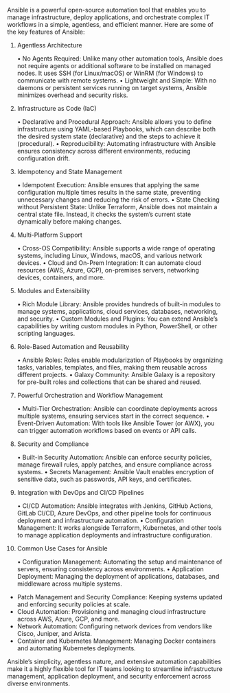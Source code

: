 Ansible is a powerful open-source automation tool that enables you to manage infrastructure, deploy applications, and orchestrate complex IT workflows in a simple, agentless, and efficient manner. Here are some of the key features of Ansible:  

1. Agentless Architecture

    • No Agents Required: Unlike many other automation tools, Ansible does not require agents or additional software to be installed on managed nodes. It uses SSH (for Linux/macOS) or WinRM (for Windows) to communicate with remote systems.
    • Lightweight and Simple: With no daemons or persistent services running on target systems, Ansible minimizes overhead and security risks.

2. Infrastructure as Code (IaC)

    • Declarative and Procedural Approach: Ansible allows you to define infrastructure using YAML-based Playbooks, which can describe both the desired system state (declarative) and the steps to achieve it (procedural).
    • Reproducibility: Automating infrastructure with Ansible ensures consistency across different environments, reducing configuration drift.

3. Idempotency and State Management

   • Idempotent Execution: Ansible ensures that applying the same configuration multiple times results in the same state, preventing unnecessary changes and reducing the risk of errors.
   • State Checking without Persistent State: Unlike Terraform, Ansible does not maintain a central state file. Instead, it checks the system’s current state dynamically before making changes.

4. Multi-Platform Support

   • Cross-OS Compatibility: Ansible supports a wide range of operating systems, including Linux, Windows, macOS, and various network devices.
   • Cloud and On-Prem Integration: It can automate cloud resources (AWS, Azure, GCP), on-premises servers, networking devices, containers, and more.

5. Modules and Extensibility

   • Rich Module Library: Ansible provides hundreds of built-in modules to manage systems, applications, cloud services, databases, networking, and security.
   • Custom Modules and Plugins: You can extend Ansible’s capabilities by writing custom modules in Python, PowerShell, or other scripting languages.

6. Role-Based Automation and Reusability

   • Ansible Roles: Roles enable modularization of Playbooks by organizing tasks, variables, templates, and files, making them reusable across different projects.
   • Galaxy Community: Ansible Galaxy is a repository for pre-built roles and collections that can be shared and reused.

7. Powerful Orchestration and Workflow Management

   • Multi-Tier Orchestration: Ansible can coordinate deployments across multiple systems, ensuring services start in the correct sequence.
   • Event-Driven Automation: With tools like Ansible Tower (or AWX), you can trigger automation workflows based on events or API calls.

8. Security and Compliance

   • Built-in Security Automation: Ansible can enforce security policies, manage firewall rules, apply patches, and ensure compliance across systems.
   • Secrets Management: Ansible Vault enables encryption of sensitive data, such as passwords, API keys, and certificates.

9. Integration with DevOps and CI/CD Pipelines

   • CI/CD Automation: Ansible integrates with Jenkins, GitHub Actions, GitLab CI/CD, Azure DevOps, and other pipeline tools for continuous deployment and infrastructure automation.
   • Configuration Management: It works alongside Terraform, Kubernetes, and other tools to manage application deployments and infrastructure configuration.

10. Common Use Cases for Ansible

    • Configuration Management: Automating the setup and maintenance of servers, ensuring consistency across environments.
    • Application Deployment: Managing the deployment of applications, databases, and middleware across multiple systems.
  - Patch Management and Security Compliance: Keeping systems updated and enforcing security policies at scale.
  - Cloud Automation: Provisioning and managing cloud infrastructure across AWS, Azure, GCP, and more.
  - Network Automation: Configuring network devices from vendors like Cisco, Juniper, and Arista.
  - Container and Kubernetes Management: Managing Docker containers and automating Kubernetes deployments.  

Ansible’s simplicity, agentless nature, and extensive automation capabilities make it a highly flexible tool for IT teams looking to streamline infrastructure management, application deployment, and security enforcement across diverse environments.
